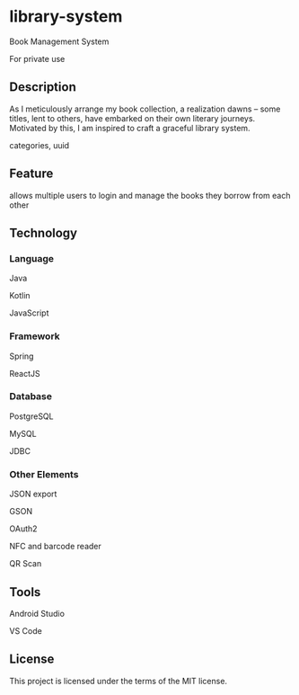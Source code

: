 # library-system
Book Management System

For private use

## Description

As I meticulously arrange my book collection, a realization dawns – some titles, lent to others, have embarked on their own literary journeys. Motivated by this, I am inspired to craft a graceful library system.

categories, uuid


## Feature

allows multiple users to login and manage the books they borrow from each other

## Technology

### Language

Java

Kotlin

JavaScript

### Framework

Spring

ReactJS

### Database

PostgreSQL

MySQL

JDBC

### Other Elements

JSON export

GSON

OAuth2

NFC and barcode reader

QR Scan

## Tools

Android Studio

VS Code

## License

This project is licensed under the terms of the MIT license.
